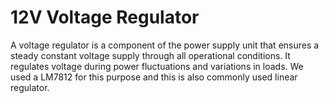 # 12V Voltage Regulator
 A voltage regulator is a component of the power supply unit that ensures a steady constant voltage supply through all operational conditions. It regulates voltage during power fluctuations and variations in loads. We used a LM7812 for this purpose and this is also commonly used linear regulator. 
